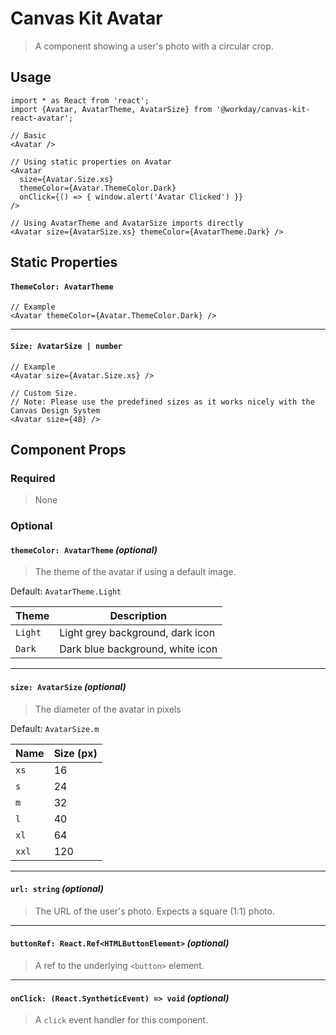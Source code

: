 # Canvas Kit Avatar

> A component showing a user's photo with a circular crop.

## Usage

```tsx
import * as React from 'react';
import {Avatar, AvatarTheme, AvatarSize} from '@workday/canvas-kit-react-avatar';

// Basic
<Avatar />

// Using static properties on Avatar
<Avatar
  size={Avatar.Size.xs}
  themeColor={Avatar.ThemeColor.Dark}
  onClick={() => { window.alert('Avatar Clicked') }}
/>

// Using AvatarTheme and AvatarSize imports directly
<Avatar size={AvatarSize.xs} themeColor={AvatarTheme.Dark} />
```

## Static Properties

#### `ThemeColor: AvatarTheme`

```tsx
// Example
<Avatar themeColor={Avatar.ThemeColor.Dark} />
```

---

#### `Size: AvatarSize | number`

```tsx
// Example
<Avatar size={Avatar.Size.xs} />

// Custom Size.
// Note: Please use the predefined sizes as it works nicely with the Canvas Design System
<Avatar size={48} />
```

## Component Props

### Required

> None

### Optional

#### `themeColor: AvatarTheme` _(optional)_

> The theme of the avatar if using a default image.

Default: `AvatarTheme.Light`

| Theme   | Description                      |
| ------- | -------------------------------- |
| `Light` | Light grey background, dark icon |
| `Dark`  | Dark blue background, white icon |

---

#### `size: AvatarSize` _(optional)_

> The diameter of the avatar in pixels

Default: `AvatarSize.m`

| Name  | Size (px) |
| ----- | --------- |
| `xs`  | 16        |
| `s`   | 24        |
| `m`   | 32        |
| `l`   | 40        |
| `xl`  | 64        |
| `xxl` | 120       |

---

#### `url: string` _(optional)_

> The URL of the user's photo. Expects a square (1:1) photo.

---

#### `buttonRef: React.Ref<HTMLButtonElement>` _(optional)_

> A ref to the underlying `<button>` element.

---

#### `onClick: (React.SyntheticEvent) => void` _(optional)_

> A `click` event handler for this component.
